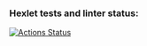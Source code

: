 ### Hexlet tests and linter status:
[![Actions Status](https://github.com/drarov/python-project-lvl1/workflows/hexlet-check/badge.svg)](https://github.com/drarov/python-project-lvl1/actions)